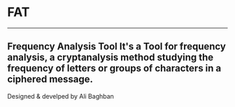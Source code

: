 # FAT
---------------------------------------
Frequency Analysis Tool 
It's a Tool for frequency analysis, a cryptanalysis method studying the frequency of letters or groups of characters in a ciphered message.
---------------------------------------
Designed & develped by Ali Baghban 
